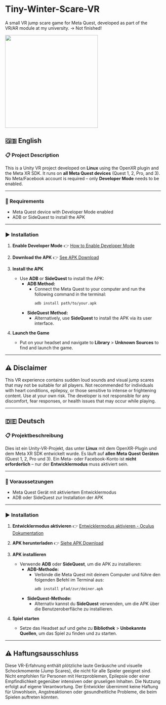# Tiny-Winter-Scare-VR
A small VR jump scare game for Meta Quest, developed as part of the VR/AR module at my university.
-> Not finished!

<img src="Screenshot1.png" width="300" />


## 🇬🇧 English

### 📋 Project Description

This is a Unity VR project developed on **Linux** using the OpenXR plugin and the Meta XR SDK.
It runs on **all Meta Quest devices** (Quest 1, 2, Pro, and 3).
No Meta/Facebook account is required – only **Developer Mode** needs to be enabled.

---

### 🔧 Requirements

* Meta Quest device with Developer Mode enabled
* ADB or SideQuest to install the APK

---

### ▶️ Installation

1. **Enable Developer Mode** 👉 [How to Enable Developer Mode](https://developer.oculus.com/documentation/quest/latest/concepts/mobile-device-setup/)

2. **Download the APK** 👉 [See APK Download](https://github.com/JT-808/Tiny-Winter-Scare-VR/releases)

3. **Install the APK**  
   - Use **ADB** or **SideQuest** to install the APK:
     - **ADB Method:**
       - Connect the Meta Quest to your computer and run the following command in the terminal:
         ```bash
         adb install path/to/your.apk
         ```
     - **SideQuest Method:**
       - Alternatively, use **SideQuest** to install the APK via its user interface.

4. **Launch the Game**  
   - Put on your headset and navigate to **Library** > **Unknown Sources** to find and launch the game.
  ---

 ## ⚠️ Disclaimer
  
This VR experience contains sudden loud sounds and visual jump scares that may not be suitable for all players.
Not recommended for individuals with heart conditions, epilepsy, or those sensitive to intense or frightening content.
Use at your own risk. The developer is not responsible for any discomfort, fear responses, or health issues that may occur while playing.

---


## 🇩🇪 Deutsch

### 📋 Projektbeschreibung

Dies ist ein Unity-VR-Projekt, das unter **Linux** mit dem OpenXR-Plugin und dem Meta XR SDK entwickelt wurde.
Es läuft auf **allen Meta Quest Geräten** (Quest 1, 2, Pro und 3).
Ein Meta- oder Facebook-Konto ist **nicht erforderlich** – nur der **Entwicklermodus** muss aktiviert sein.

---

### 🔧 Voraussetzungen

* Meta Quest Gerät mit aktiviertem Entwicklermodus
* ADB oder SideQuest zur Installation der APK

---

### ▶️ Installation

1. **Entwicklermodus aktivieren** 👉 [Entwicklermodus aktivieren - Oculus Dokumentation](https://developer.oculus.com/documentation/quest/latest/concepts/mobile-device-setup/)

2. **APK herunterladen** 👉 [Siehe APK Download](https://github.com/JT-808/Tiny-Winter-Scare-VR/releases)

3. **APK installieren**  
   - Verwende **ADB** oder **SideQuest**, um die APK zu installieren:
     - **ADB-Methode:**
       - Verbinde die Meta Quest mit deinem Computer und führe den folgenden Befehl im Terminal aus:
         ```bash
         adb install pfad/zur/deiner.apk
         ```
     - **SideQuest-Methode:**
       - Alternativ kannst du **SideQuest** verwenden, um die APK über die Benutzeroberfläche zu installieren.

4. **Spiel starten**  
   - Setze das Headset auf und gehe zu **Bibliothek** > **Unbekannte Quellen**, um das Spiel zu finden und zu starten.
---
  
## ⚠️ Haftungsausschluss

Diese VR-Erfahrung enthält plötzliche laute Geräusche und visuelle Schockmomente (Jump Scares), die nicht für alle Spieler geeignet sind.
Nicht empfohlen für Personen mit Herzproblemen, Epilepsie oder einer Empfindlichkeit gegenüber intensiven oder gruseligen Inhalten.
Die Nutzung erfolgt auf eigene Verantwortung. Der Entwickler übernimmt keine Haftung für Unwohlsein, Angstreaktionen oder gesundheitliche Probleme, die beim Spielen auftreten könnten.
